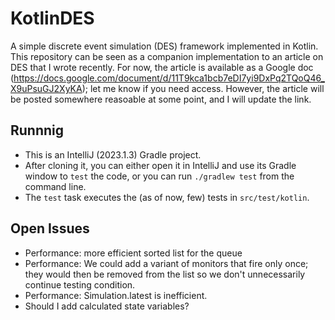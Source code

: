 # KotlinDES

A simple discrete event simulation (DES) framework implemented in Kotlin. This repository can be seen as a companion implementation to an article on DES that I wrote recently. For now, the article is available as a Google doc (https://docs.google.com/document/d/11T9kca1bcb7eDI7yi9DxPq2TQoQ46_X9uPsuGJ2XyKA); let me know if you need access. However, the article will be posted somewhere reasoable at some point, and I will update the link.

## Runnnig

* This is an IntelliJ (2023.1.3) Gradle project. 
* After cloning it, you can either 
open it in IntelliJ and use its Gradle window to `test` the code, or you
can run `./gradlew test` from the command line. 
* The `test` task executes the
(as of now, few) tests in `src/test/kotlin`.


## Open Issues
 
* Performance: more efficient sorted list for the queue
* Performance: We could add a variant of monitors that fire only once;
  they would then be removed from the list so we don't 
  unnecessarily continue testing condition.
* Performance: Simulation.latest is inefficient.
* Should I add calculated state variables?
  

